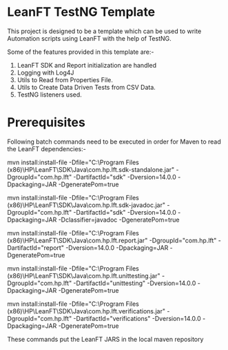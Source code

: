 # LeanFT TestNG Template
This project is designed to be a template which can be used to write Automation scripts using LeanFT with the help of TestNG. 

Some of the features provided in this template are:-
1. LeanFT SDK and Report initialization are handled
2. Logging with Log4J
3. Utils to Read from Properties File.
4. Utils to Create Data Driven Tests from CSV Data.
5. TestNG listeners used.

# Prerequisites
Following batch commands need to be executed in order for Maven to read the LeanFT dependencies:-

mvn install:install-file -Dfile="C:\Program Files (x86)\HP\LeanFT\SDK\Java\com.hp.lft.sdk-standalone.jar" -DgroupId="com.hp.lft" -DartifactId="sdk" -Dversion=14.0.0 -Dpackaging=JAR -DgeneratePom=true

mvn install:install-file -Dfile="C:\Program Files (x86)\HP\LeanFT\SDK\Java\com.hp.lft.sdk-javadoc.jar" -DgroupId="com.hp.lft" -DartifactId="sdk" -Dversion=14.0.0 -Dpackaging=JAR -Dclassifier=javadoc -DgeneratePom=true

mvn install:install-file -Dfile="C:\Program Files (x86)\HP\LeanFT\SDK\Java\com.hp.lft.report.jar" -DgroupId="com.hp.lft" -DartifactId="report" -Dversion=14.0.0 -Dpackaging=JAR -DgeneratePom=true

mvn install:install-file -Dfile="C:\Program Files (x86)\HP\LeanFT\SDK\Java\com.hp.lft.unittesting.jar" -DgroupId="com.hp.lft" -DartifactId="unittesting" -Dversion=14.0.0 -Dpackaging=JAR -DgeneratePom=true

mvn install:install-file -Dfile="C:\Program Files (x86)\HP\LeanFT\SDK\Java\com.hp.lft.verifications.jar" -DgroupId="com.hp.lft" -DartifactId="verifications" -Dversion=14.0.0 -Dpackaging=JAR -DgeneratePom=true

These commands put the LeanFT JARS in the local maven repository
